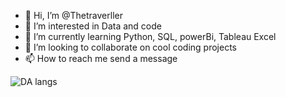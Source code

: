 - 👋 Hi, I’m @Thetraverller
- 👀 I’m interested in Data and code
- 🌱 I’m currently learning Python, SQL, powerBi, Tableau Excel
- 💞️ I’m looking to collaborate on cool coding projects
- 📫 How to reach me send a message

<!---
Thetraverller/Thetraverller is a ✨ special ✨ repository because its `README.md` (this file) appears on your GitHub profile.
You can click the Preview link to take a look at your changes.
--->
![DA langs](https://github.com/Thetraverller/Thetraverller/assets/98916778/2ada4551-2f03-4bee-ac86-619e596da130)
